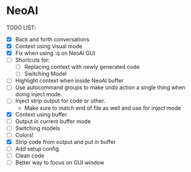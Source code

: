 
# NeoAI

TODO LIST:

- [X] Back and forth conversations
- [X] Context using visual mode
- [X] Fix when using :q on NeoAI GUI
- [ ] Shortcuts for:
    - [ ] Replacing context with newly generated code
    - [ ] Switching Model
- [ ] Highlight context when inside NeoAI buffer
- [ ] Use autocommand groups to make undo action a single thing when doing
  inject mode.
- [ ] Inject strip output for code or other.
    - Make sure to match end of file as well and use for inject mode
- [X] Context using buffer
- [ ] Output in current buffer mode
- [ ] Switching models
- [ ] Colors!
- [X] Strip code from output and put in buffer
- [ ] Add setup config
- [ ] Clean code
- [ ] Better way to focus on GUI window
